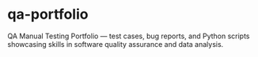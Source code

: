 # qa-portfolio
QA Manual Testing Portfolio — test cases, bug reports, and Python scripts showcasing skills in software quality assurance and data analysis.
